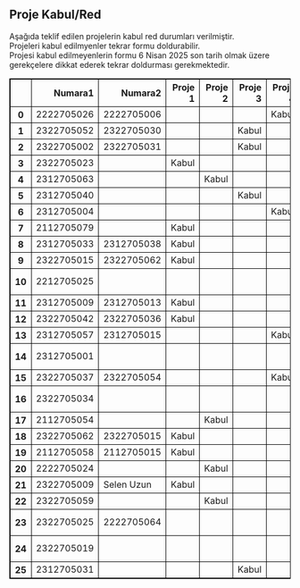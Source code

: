 
## Proje Kabul/Red

Aşağıda teklif edilen projelerin kabul red durumları verilmiştir.   
Projeleri kabul edilmyenler tekrar formu doldurabilir.   
Projesi kabul edilmeyenlerin formu 6 Nisan 2025 son tarih olmak üzere gerekçelere dikkat ederek tekrar doldurması gerekmektedir.



<style>
table, th, td {
  border: 1px solid black;
  border-collapse: collapse;
}
</style>

<table border="1" class="dataframe">
  <thead>
    <tr style="text-align: right;">
      <th></th>
      <th>Numara1</th>
      <th>Numara2</th>
      <th>Proje 1</th>
      <th>Proje 2</th>
      <th>Proje 3</th>
      <th>Proje 4</th>
      <th>Proje 5</th>
      <th>Proje 6</th>
      <th>Gerekçe</th>
    </tr>
  </thead>
  <tbody>
    <tr>
      <th>0</th>
      <td>2222705026</td>
      <td>2222705006</td>
      <td></td>
      <td></td>
      <td></td>
      <td>Kabul</td>
      <td></td>
      <td></td>
      <td></td>
    </tr>
    <tr>
      <th>1</th>
      <td>2322705052</td>
      <td>2322705030</td>
      <td></td>
      <td></td>
      <td>Kabul</td>
      <td></td>
      <td></td>
      <td></td>
      <td></td>
    </tr>
    <tr>
      <th>2</th>
      <td>2322705002</td>
      <td>2322705031</td>
      <td></td>
      <td></td>
      <td>Kabul</td>
      <td></td>
      <td></td>
      <td></td>
      <td></td>
    </tr>
    <tr>
      <th>3</th>
      <td>2322705023</td>
      <td></td>
      <td>Kabul</td>
      <td></td>
      <td></td>
      <td></td>
      <td></td>
      <td></td>
      <td></td>
    </tr>
    <tr>
      <th>4</th>
      <td>2312705063</td>
      <td></td>
      <td></td>
      <td>Kabul</td>
      <td></td>
      <td></td>
      <td></td>
      <td></td>
      <td></td>
    </tr>
    <tr>
      <th>5</th>
      <td>2312705040</td>
      <td></td>
      <td></td>
      <td></td>
      <td>Kabul</td>
      <td></td>
      <td></td>
      <td></td>
      <td></td>
    </tr>
    <tr>
      <th>6</th>
      <td>2312705004</td>
      <td></td>
      <td></td>
      <td></td>
      <td></td>
      <td>Kabul</td>
      <td></td>
      <td></td>
      <td></td>
    </tr>
    <tr>
      <th>7</th>
      <td>2112705079</td>
      <td></td>
      <td>Kabul</td>
      <td></td>
      <td></td>
      <td></td>
      <td></td>
      <td></td>
      <td></td>
    </tr>
    <tr>
      <th>8</th>
      <td>2312705033</td>
      <td>2312705038</td>
      <td>Kabul</td>
      <td></td>
      <td></td>
      <td></td>
      <td></td>
      <td></td>
      <td></td>
    </tr>
    <tr>
      <th>9</th>
      <td>2322705015</td>
      <td>2322705062</td>
      <td>Kabul</td>
      <td></td>
      <td></td>
      <td></td>
      <td></td>
      <td></td>
      <td></td>
    </tr>
    <tr>
      <th>10</th>
      <td>2212705025</td>
      <td></td>
      <td></td>
      <td></td>
      <td></td>
      <td></td>
      <td></td>
      <td></td>
      <td>Veri setleri ugyun değil</td>
    </tr>
    <tr>
      <th>11</th>
      <td>2312705009</td>
      <td>2312705013</td>
      <td>Kabul</td>
      <td></td>
      <td></td>
      <td></td>
      <td></td>
      <td></td>
      <td></td>
    </tr>
    <tr>
      <th>12</th>
      <td>2322705042</td>
      <td>2322705036</td>
      <td>Kabul</td>
      <td></td>
      <td></td>
      <td></td>
      <td></td>
      <td></td>
      <td></td>
    </tr>
    <tr>
      <th>13</th>
      <td>2312705057</td>
      <td>2312705015</td>
      <td></td>
      <td></td>
      <td></td>
      <td>Kabul</td>
      <td></td>
      <td></td>
      <td></td>
    </tr>
    <tr>
      <th>14</th>
      <td>2312705001</td>
      <td></td>
      <td></td>
      <td></td>
      <td></td>
      <td></td>
      <td></td>
      <td></td>
      <td>Veri Seti belirtilmemiş.</td>
    </tr>
    <tr>
      <th>15</th>
      <td>2322705037</td>
      <td>2322705054</td>
      <td></td>
      <td></td>
      <td></td>
      <td>Kabul</td>
      <td></td>
      <td></td>
      <td></td>
    </tr>
    <tr>
      <th>16</th>
      <td>2322705034</td>
      <td></td>
      <td></td>
      <td></td>
      <td></td>
      <td></td>
      <td></td>
      <td></td>
      <td>Veri Seti belirtilmemiş.</td>
    </tr>
    <tr>
      <th>17</th>
      <td>2112705054</td>
      <td></td>
      <td></td>
      <td>Kabul</td>
      <td></td>
      <td></td>
      <td></td>
      <td></td>
      <td></td>
    </tr>
    <tr>
      <th>18</th>
      <td>2322705062</td>
      <td>2322705015</td>
      <td>Kabul</td>
      <td></td>
      <td></td>
      <td></td>
      <td></td>
      <td></td>
      <td></td>
    </tr>
    <tr>
      <th>19</th>
      <td>2112705058</td>
      <td>2112705015</td>
      <td>Kabul</td>
      <td></td>
      <td></td>
      <td></td>
      <td></td>
      <td></td>
      <td></td>
    </tr>
    <tr>
      <th>20</th>
      <td>2222705024</td>
      <td></td>
      <td></td>
      <td>Kabul</td>
      <td></td>
      <td></td>
      <td></td>
      <td></td>
      <td></td>
    </tr>
    <tr>
      <th>21</th>
      <td>2322705009</td>
      <td>Selen Uzun</td>
      <td>Kabul</td>
      <td></td>
      <td></td>
      <td></td>
      <td></td>
      <td></td>
      <td></td>
    </tr>
    <tr>
      <th>22</th>
      <td>2322705059</td>
      <td></td>
      <td></td>
      <td>Kabul</td>
      <td></td>
      <td></td>
      <td></td>
      <td></td>
      <td></td>
    </tr>
    <tr>
      <th>23</th>
      <td>2322705025</td>
      <td>2222705064</td>
      <td></td>
      <td></td>
      <td></td>
      <td></td>
      <td></td>
      <td></td>
      <td>Veri Seti belirtilmemiş.</td>
    </tr>
    <tr>
      <th>24</th>
      <td>2322705019</td>
      <td></td>
      <td></td>
      <td></td>
      <td></td>
      <td></td>
      <td></td>
      <td></td>
      <td>Projeler açıklanmamış.</td>
    </tr>
    <tr>
      <th>25</th>
      <td>2312705031</td>
      <td></td>
      <td></td>
      <td></td>
      <td>Kabul</td>
      <td></td>
      <td></td>
      <td></td>
      <td></td>
    </tr>
  </tbody>
</table>
